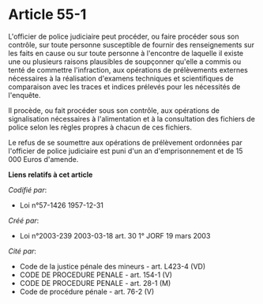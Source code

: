 # Article 55-1

L'officier de police judiciaire peut procéder, ou faire procéder sous son contrôle, sur toute personne susceptible de fournir
des renseignements sur les faits en cause ou sur toute personne à l'encontre de laquelle il existe une ou plusieurs raisons
plausibles de soupçonner qu'elle a commis ou tenté de commettre l'infraction, aux opérations de prélèvements externes
nécessaires à la réalisation d'examens techniques et scientifiques de comparaison avec les traces et indices prélevés pour
les nécessités de l'enquête.

Il procède, ou fait procéder sous son contrôle, aux opérations de signalisation nécessaires à l'alimentation et à la
consultation des fichiers de police selon les règles propres à chacun de ces fichiers.

Le refus de se soumettre aux opérations de prélèvement ordonnées par l'officier de police judiciaire est puni d'un an
d'emprisonnement et de 15 000 Euros d'amende.

**Liens relatifs à cet article**

_Codifié par_:

  - Loi n°57-1426 1957-12-31

_Créé par_:

  - Loi n°2003-239 2003-03-18 art. 30 1° JORF 19 mars 2003

_Cité par_:

  - Code de la justice pénale des mineurs - art. L423-4 (VD)
  - CODE DE PROCEDURE PENALE - art. 154-1 (V)
  - CODE DE PROCEDURE PENALE - art. 28-1 (M)
  - Code de procédure pénale - art. 76-2 (V)
